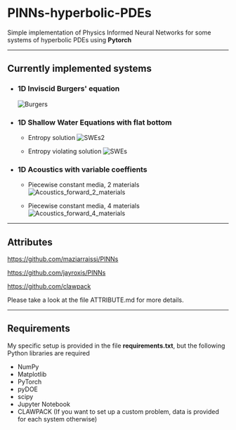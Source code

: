 # PINNs-hyperbolic-PDEs
Simple implementation of Physics Informed Neural Networks for some systems of hyperbolic PDEs using **Pytorch**


-------------------------------------------

## Currently implemented systems
- ### 1D Inviscid Burgers' equation
  ![Burgers](https://github.com/carlosmunozmoncayo/PINNs-hyperbolic-PDEs/assets/29715468/dc930538-bc51-425f-9729-09895025e0f4)

- ### 1D Shallow Water Equations with flat bottom
    - Entropy solution
      ![SWEs2](https://github.com/carlosmunozmoncayo/PINNs-hyperbolic-PDEs/assets/29715468/9a0f7f2d-4708-479b-b58e-1c36bfc7b03c)

    - Entropy violating solution
      ![SWEs](https://github.com/carlosmunozmoncayo/PINNs-hyperbolic-PDEs/assets/29715468/e196789a-f57b-490c-b9b2-036ca25b0624)

- ### 1D Acoustics with variable coeffients
    - Piecewise constant media, 2 materials
      ![Acoustics_forward_2_materials](https://github.com/carlosmunozmoncayo/PINNs-hyperbolic-PDEs/assets/29715468/6d10ed05-451f-4e98-bd55-b6147fede0e4)

    - Piecewise constant media, 4 materials
      ![Acoustics_forward_4_materials](https://github.com/carlosmunozmoncayo/PINNs-hyperbolic-PDEs/assets/29715468/ad581f5f-a558-4ba8-98ac-d1b381908ced)


-------------------------------------------
## Attributes

https://github.com/maziarraissi/PINNs

https://github.com/jayroxis/PINNs

https://github.com/clawpack

Please take a look at the file ATTRIBUTE.md for more details.


-------------------------------------------
## Requirements
My specific setup is provided in the file **requirements.txt**, but the following Python libraries are required
- NumPy 
- Matplotlib
- PyTorch
- pyDOE
- scipy
- Jupyter Notebook
- CLAWPACK (If you want to set up a custom problem, data is provided for each system otherwise)





